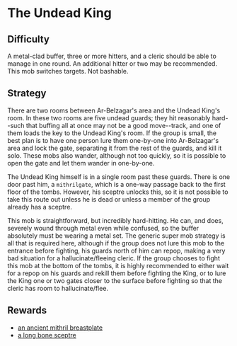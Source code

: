 # The Undead King

## Difficulty

A metal-clad buffer, three or more hitters, and a cleric should be able to
manage in one round. An additional hitter or two may be recommended. This mob
switches targets. Not bashable.

## Strategy

There are two rooms between Ar-Belzagar's area and the Undead King's room. In
these two rooms are five undead guards; they hit reasonably hard--such that
buffing all at once may not be a good move--track, and one of them loads the key
to the Undead King's room. If the group is small, the best plan is to have one
person lure them one-by-one into Ar-Belzagar's area and lock the gate,
separating it from the rest of the guards, and kill it solo. These mobs also
wander, although not too quickly, so it is possible to open the gate and let
them wander in one-by-one.

The Undead King himself is in a single room past these guards. There is one door
past him, a `mithrilgate`, which is a one-way passage back to the first floor of
the tombs. However, his sceptre unlocks this, so it is not possible to take this
route out unless he is dead or unless a member of the group already has a
sceptre.

This mob is straightforward, but incredibly hard-hitting. He can, and does,
severely wound through metal even while confused, so the buffer absolutely must
be wearing a metal set. The generic super mob strategy is all that is required
here, although if the group does not lure this mob to the entrance before
fighting, his guards north of him can repop, making a very bad situation for a
hallucinate/fleeing cleric. If the group chooses to fight this mob at the bottom
of the tombs, it is highly recommended to either wait for a repop on his guards
and rekill them before fighting the King, or to lure the King one or two gates
closer to the surface before fighting so that the cleric has room to
hallucinate/flee.

## Rewards

* [an ancient mithril breastplate](/docs/items/armour.md#an-ancient-mithril-breastplate)
* [a long bone sceptre](/docs/items/weapons.md#a-long-bone-sceptre)
